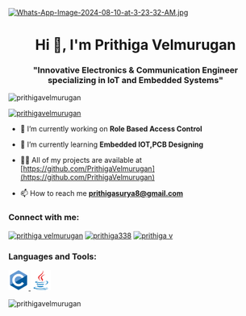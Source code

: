 [![Whats-App-Image-2024-08-10-at-3-23-32-AM.jpg](https://i.postimg.cc/0QkmXBpP/Whats-App-Image-2024-08-10-at-3-23-32-AM.jpg)](https://postimg.cc/2qtVVTcK)
<h1 align="center">Hi 👋, I'm Prithiga Velmurugan</h1>
<h3 align="center">"Innovative Electronics & Communication Engineer specializing in IoT and Embedded Systems"</h3>

<p align="left"> <img src="https://komarev.com/ghpvc/?username=prithigavelmurugan&label=Profile%20views&color=0e75b6&style=flat" alt="prithigavelmurugan" /> </p>

<p align="left"> <a href="https://github.com/ryo-ma/github-profile-trophy"><img src="https://github-profile-trophy.vercel.app/?username=prithigavelmurugan" alt="prithigavelmurugan" /></a> </p>

- 🔭 I’m currently working on **Role Based Access Control**

- 🌱 I’m currently learning **Embedded IOT,PCB Designing**

- 👨‍💻 All of my projects are available at [https://github.com/PrithigaVelmurugan](https://github.com/PrithigaVelmurugan)

- 📫 How to reach me **prithigasurya8@gmail.com**

<h3 align="left">Connect with me:</h3>
<p align="left">
<a href="https://linkedin.com/in/prithiga velmurugan" target="blank"><img align="center" src="https://raw.githubusercontent.com/rahuldkjain/github-profile-readme-generator/master/src/images/icons/Social/linked-in-alt.svg" alt="prithiga velmurugan" height="30" width="40" /></a>
<a href="https://instagram.com/prithiga338" target="blank"><img align="center" src="https://raw.githubusercontent.com/rahuldkjain/github-profile-readme-generator/master/src/images/icons/Social/instagram.svg" alt="prithiga338" height="30" width="40" /></a>
<a href="https://www.hackerrank.com/prithiga v" target="blank"><img align="center" src="https://raw.githubusercontent.com/rahuldkjain/github-profile-readme-generator/master/src/images/icons/Social/hackerrank.svg" alt="prithiga v" height="30" width="40" /></a>
</p>

<h3 align="left">Languages and Tools:</h3>
<p align="left"> <a href="https://www.cprogramming.com/" target="_blank" rel="noreferrer"> <img src="https://raw.githubusercontent.com/devicons/devicon/master/icons/c/c-original.svg" alt="c" width="40" height="40"/> </a> <a href="https://www.java.com" target="_blank" rel="noreferrer"> <img src="https://raw.githubusercontent.com/devicons/devicon/master/icons/java/java-original.svg" alt="java" width="40" height="40"/> </a> </p>

<p><img align="center" src="https://github-readme-stats.vercel.app/api/top-langs?username=prithigavelmurugan&show_icons=true&locale=en&layout=compact" alt="prithigavelmurugan" /></p>
